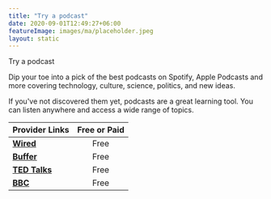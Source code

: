 ```yaml
---
title: "Try a podcast"
date: 2020-09-01T12:49:27+06:00
featureImage: images/ma/placeholder.jpeg
layout: static
---
```


Try a podcast

Dip your toe into a pick of the best podcasts on Spotify, Apple Podcasts and more covering technology, culture, science, politics, and new ideas.

If you've not discovered them yet, podcasts are a great learning tool. You can listen anywhere and access a wide range of topics.

| Provider Links      | Free or Paid  |  
| :-----------          | :--------------:      |  
| [**Wired**](https://www.wired.com/story/podcasts-beginners-guide/) | Free | 
| [**Buffer**](https://buffer.com/library/podcasting-for-beginners/) | Free | 
| [**TED Talks**](https://www.ted.com/podcasts) | Free | 
| [**BBC**](https://www.bbc.co.uk/sounds/podcasts) | Free | 
  

<br/><br/>







